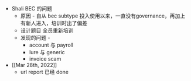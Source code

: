 - Shali BEC 的问题
	- 原因 - 自从 bec subtype 投入使用以来，一直没有governance，再加上有新人进入，培训时出了偏差
	- 设计题目 全员重新培训
	- 发现的问题 -
		- account 与 payroll
		- lure 与 generic
		- invoice scam
- [[Mar 28th, 2022]]
	- url report 已经 done